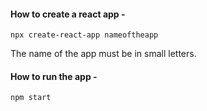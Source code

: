 #### How to create a react app -

```
npx create-react-app nameoftheapp 

```

The name of the app must be in small letters.

#### How to run the app - 

```
npm start 

```


